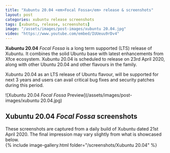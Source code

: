 ```yaml
---
title: "Xubuntu 20.04 <em>Focal Fossa</em> release & screenshots"
layout: post
categories: xubuntu release screenshots
tags: [xubuntu, release, screenshots]
image: "/assets/images/post-images/xubuntu 20.04.jpg"
video: "https://www.youtube.com/embed/IUUeuu9rDv4"
---
```


**Xubuntu 20.04** *Focal Fossa* is a long term supported (LTS) release of Xubuntu. It combines the solid Ubuntu base with latest enhancements from Xfce ecosystem. Xubuntu 20.04 is scheduled to release on 23rd April 2020, along with other Ubuntu 20.04 and other flavours in the family.

Xubuntu 20.04 as an LTS release of Ubuntu flavour, will be supported for next 3 years and users can avail critical bug fixes and security patches during this period.

![Xubuntu 20.04 *Focal Fossa* Preview](/assets/images/post-images/xubuntu 20.04.jpg)


## Xubuntu 20.04 <em>Focal Fossa</em> screenshots
<div class="alert alert-info">These screenshots are captured from a daily build of Xubuntu dated 21st April 2020. The final impression may vary slightly from what is showcased below.</div>
{% include image-gallery.html folder="/screenshots/Xubuntu 20.04" %}



